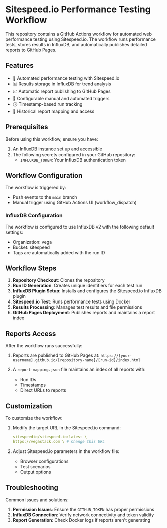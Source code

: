 # Sitespeed.io Performance Testing Workflow

This repository contains a GitHub Actions workflow for automated web performance testing using Sitespeed.io. The workflow runs performance tests, stores results in InfluxDB, and automatically publishes detailed reports to GitHub Pages.

## Features

- 🚀 Automated performance testing with Sitespeed.io
- 📊 Results storage in InfluxDB for trend analysis
- 📈 Automatic report publishing to GitHub Pages
- 🔄 Configurable manual and automated triggers
- 🕒 Timestamp-based run tracking
- 📝 Historical report mapping and access

## Prerequisites

Before using this workflow, ensure you have:

1. An InfluxDB instance set up and accessible
2. The following secrets configured in your GitHub repository:
   - `INFLUXDB_TOKEN`: Your InfluxDB authentication token

## Workflow Configuration

The workflow is triggered by:
- Push events to the `main` branch
- Manual trigger using GitHub Actions UI (workflow_dispatch)

### InfluxDB Configuration

The workflow is configured to use InfluxDB v2 with the following default settings:
- Organization: vega
- Bucket: sitespeed
- Tags are automatically added with the run ID

## Workflow Steps

1. **Repository Checkout**: Clones the repository
2. **Run ID Generation**: Creates unique identifiers for each test run
3. **InfluxDB Plugin Setup**: Installs and configures the Sitespeed.io InfluxDB plugin
4. **Sitespeed.io Test**: Runs performance tests using Docker
5. **Results Processing**: Manages test results and file permissions
6. **GitHub Pages Deployment**: Publishes reports and maintains a report index

## Reports Access

After the workflow runs successfully:

1. Reports are published to GitHub Pages at:
   `https://[your-username].github.io/[repository-name]/[run-id]/index.html`

2. A `report-mapping.json` file maintains an index of all reports with:
   - Run IDs
   - Timestamps
   - Direct URLs to reports

## Customization

To customize the workflow:

1. Modify the target URL in the Sitespeed.io command:
   ```yaml
   sitespeedio/sitespeed.io:latest \
   https://vegastack.com \ # Change this URL
   ```

2. Adjust Sitespeed.io parameters in the workflow file:
   - Browser configurations
   - Test scenarios
   - Output options

## Troubleshooting

Common issues and solutions:

1. **Permission Issues**: Ensure the `GITHUB_TOKEN` has proper permissions
2. **InfluxDB Connection**: Verify network connectivity and token validity
3. **Report Generation**: Check Docker logs if reports aren't generating

